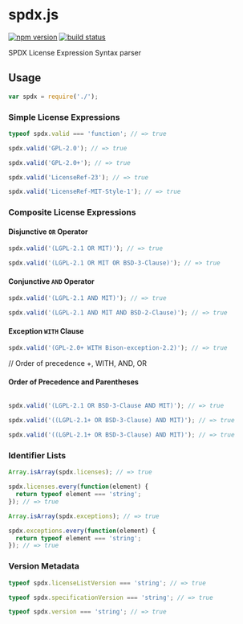 spdx.js
=======

[![npm version](https://img.shields.io/npm/v/spdx.svg)](https://www.npmjs.com/package/spdx)
[![build status](https://img.shields.io/travis/kemitchell/spdx.js.svg)](http://travis-ci.org/kemitchell/spdx.js)

SPDX License Expression Syntax parser

Usage
-----

```javascript
var spdx = require('./');
```

### Simple License Expressions

```javascript
typeof spdx.valid === 'function'; // => true

spdx.valid('GPL-2.0'); // => true

spdx.valid('GPL-2.0+'); // => true

spdx.valid('LicenseRef-23'); // => true

spdx.valid('LicenseRef-MIT-Style-1'); // => true
```

### Composite License Expressions

#### Disjunctive `OR` Operator

```javascript
spdx.valid('(LGPL-2.1 OR MIT)'); // => true

spdx.valid('(LGPL-2.1 OR MIT OR BSD-3-Clause)'); // => true
```

#### Conjunctive `AND` Operator

```javascript
spdx.valid('(LGPL-2.1 AND MIT)'); // => true

spdx.valid('(LGPL-2.1 AND MIT AND BSD-2-Clause)'); // => true
```

#### Exception `WITH` Clause

```javascript
spdx.valid('(GPL-2.0+ WITH Bison-exception-2.2)'); // => true
```

// Order of precedence +, WITH, AND, OR

#### Order of Precedence and Parentheses

```javascript

spdx.valid('(LGPL-2.1 OR BSD-3-Clause AND MIT)'); // => true

spdx.valid('((LGPL-2.1+ OR BSD-3-Clause) AND MIT)'); // => true

spdx.valid('((LGPL-2.1+ OR BSD-3-Clause) AND MIT)'); // => true
```

### Identifier Lists

```javascript
Array.isArray(spdx.licenses); // => true

spdx.licenses.every(function(element) {
  return typeof element === 'string';
}); // => true

Array.isArray(spdx.exceptions); // => true

spdx.exceptions.every(function(element) {
  return typeof element === 'string';
}); // => true
```

### Version Metadata

```javascript
typeof spdx.licenseListVersion === 'string'; // => true

typeof spdx.specificationVersion === 'string'; // => true

typeof spdx.version === 'string'; // => true
```
